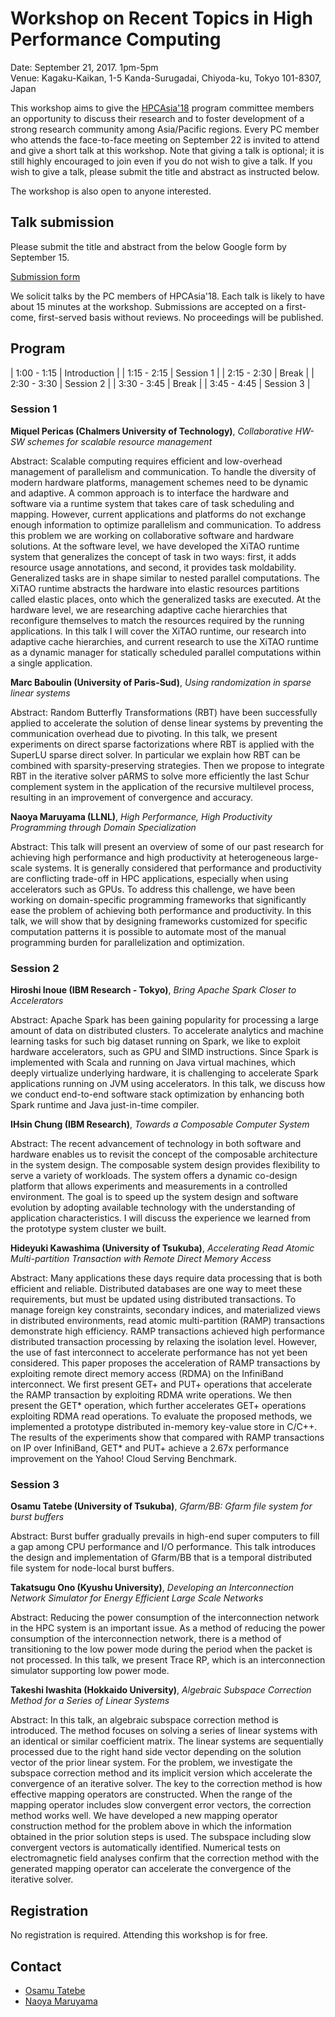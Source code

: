# Workshop on Recent Topics in High Performance Computing

Date: September 21, 2017. 1pm-5pm  
Venue: Kagaku-Kaikan, 1-5 Kanda-Surugadai, Chiyoda-ku, Tokyo 101-8307, Japan

This workshop aims to give the [HPCAsia'18](http://sighpc.ipsj.or.jp/HPCAsia2018/) program committee members an opportunity to discuss their research and to foster development of a
strong research community among Asia/Pacific regions. Every PC member
who attends the face-to-face meeting on September 22 is invited to
attend and give a short talk at this workshop. Note that giving a talk
is optional; it is still highly encouraged to join even if you do not
wish to give a talk. If you wish to give a talk, please submit the
title and abstract as instructed below.

The workshop is also open to anyone interested. 

## Talk submission

Please submit the title and abstract from the below Google form by September 15.

[Submission form](https://goo.gl/forms/UfZnnSlERccVPhk83)

We solicit talks by the PC members of HPCAsia'18. Each talk is likely
to have about 15 minutes at the workshop. Submissions are accepted on
a first-come, first-served basis without reviews. No proceedings will
be published.

## Program

| 1:00 - 1:15 | Introduction |
| 1:15 - 2:15 | Session 1    |
| 2:15 - 2:30 | Break        |
| 2:30 - 3:30 | Session 2    |
| 3:30 - 3:45 | Break        |
| 3:45 - 4:45 | Session 3    |

### Session 1

**Miquel Pericas (Chalmers University of Technology)**, *Collaborative HW-SW schemes for scalable resource management*

Abstract: 
 Scalable computing requires efficient and low-overhead management of parallelism and communication. To handle the diversity of modern hardware platforms, management schemes need to be dynamic and adaptive.  A common approach is to interface the hardware and software via a runtime system that takes care of task scheduling and mapping. However, current applications and platforms do not exchange enough information to optimize parallelism and communication.
 To address this problem we are working on collaborative software and hardware solutions.  At the software level, we have developed the XiTAO runtime system that generalizes the concept of task in two ways: first, it adds resource usage annotations, and second, it provides task moldability. Generalized tasks are in shape similar to nested parallel computations. The XiTAO runtime abstracts the hardware into elastic resources partitions called elastic places, onto which the generalized tasks are executed.  At the hardware level, we are researching adaptive cache hierarchies that reconfigure themselves to match the resources required by the running applications.
 In this talk I will cover the XiTAO runtime, our research into adaptive cache hierarchies, and current research to use the XiTAO runtime as a dynamic manager for statically scheduled parallel computations within a single application.

**Marc Baboulin	(University of Paris-Sud)**, *Using randomization in sparse linear systems*

Abstract: Random Butterfly Transformations (RBT) have been successfully applied to accelerate the solution of dense linear systems by preventing the communication overhead due to pivoting. In this talk, we present experiments on direct sparse factorizations where RBT is applied with the SuperLU sparse direct solver. In particular we explain how RBT can be combined with sparsity-preserving strategies. Then we propose to integrate RBT in the iterative solver pARMS to solve more efficiently the last Schur complement system in the application of the recursive multilevel process, resulting in an improvement of convergence and accuracy.

**Naoya Maruyama (LLNL)**, *High Performance, High Productivity Programming through Domain Specialization*

Abstract: This talk will present an overview of some of our past research for achieving high performance and high productivity at heterogeneous large-scale systems. It is generally considered that performance and productivity are conflicting trade-off in HPC applications, especially when using accelerators such as GPUs. To address this challenge, we have been working on domain-specific programming frameworks that significantly ease the problem of achieving both performance and productivity. In this talk, we will show that by designing frameworks customized for specific computation patterns it is possible to automate most of the manual programming burden for parallelization and optimization.

### Session 2

**Hiroshi Inoue	(IBM Research - Tokyo)**, *Bring Apache Spark Closer to Accelerators*

Abstract: Apache Spark has been gaining popularity for processing a large amount of data on distributed clusters. To accelerate analytics and machine learning tasks for such big dataset running on Spark, we like to exploit hardware accelerators, such as GPU and SIMD instructions. Since Spark is implemented with Scala and running on Java virtual machines, which deeply virtualize underlying hardware, it is challenging to accelerate Spark applications running on JVM using accelerators. In this talk, we discuss how we conduct end-to-end software stack optimization by enhancing both Spark runtime and Java just-in-time compiler.

**IHsin Chung (IBM Research)**, *Towards a Composable Computer System*

Abstract: The recent advancement of technology in both software and hardware enables us to revisit the concept of the composable architecture in the system design. The composable system design provides flexibility to serve a variety of workloads. The system offers a dynamic co-design platform that allows experiments and measurements in a controlled environment. The goal is to speed up the system design and software evolution by adopting available technology with the understanding of application characteristics. I will discuss the experience we learned from the prototype system cluster we built.

**Hideyuki Kawashima (University of Tsukuba)**, *Accelerating Read Atomic Multi-partition Transaction with Remote Direct Memory Access*

Abstract: Many applications these days require data processing that is both efficient and reliable. Distributed databases are one way to meet these requirements, but must be updated using distributed transactions. To manage foreign key constraints, secondary indices, and materialized views in distributed environments, read atomic multi-partition (RAMP) transactions demonstrate high efficiency. RAMP transactions achieved high performance distributed transaction processing by relaxing the isolation level. However, the use of fast interconnect to accelerate performance has not yet been considered. This paper proposes the acceleration of RAMP transactions by exploiting remote
direct memory access (RDMA) on the InfiniBand interconnect. We first present GET+ and PUT+ operations that accelerate the RAMP transaction by exploiting RDMA write operations. We then present the GET* operation, which further accelerates GET+ operations exploiting RDMA read operations. To evaluate
the proposed methods, we implemented a prototype distributed in-memory key-value store in C/C++. The results of the experiments show that compared with RAMP transactions on IP over InfiniBand, GET* and PUT+ achieve a 2.67x performance improvement on the Yahoo! Cloud Serving Benchmark.

### Session 3

**Osamu Tatebe	(University of Tsukuba)**, *Gfarm/BB: Gfarm file system for burst buffers*

Abstract: Burst buffer gradually prevails in high-end super computers to fill a gap among CPU performance and I/O performance.  This talk introduces the design and implementation of Gfarm/BB that is a temporal distributed file system for node-local burst buffers.

**Takatsugu Ono (Kyushu University)**, *Developing an Interconnection Network Simulator for Energy Efficient Large Scale Networks*

Abstract: Reducing the power consumption of the interconnection network in the HPC system is an important issue. As a method of reducing the power consumption of the interconnection network, there is a method of transitioning to the low power mode during the period when the packet is not processed. In this talk, we present Trace RP, which is an interconnection simulator supporting low power mode.

**Takeshi Iwashita (Hokkaido University)**, *Algebraic Subspace Correction Method for a Series of Linear Systems*

Abstract: In this talk, an algebraic subspace correction method is introduced. The method focuses on solving a series of linear systems with an identical or similar coefficient matrix. The linear systems are sequentially processed due to the right hand side vector depending on the solution vector of the prior linear system. For the problem, we investigate the subspace correction method and its implicit version which accelerate the convergence of an iterative solver. The key to the correction method is how effective mapping operators are constructed. When the range of the mapping operator includes slow convergent error vectors, the correction method works well. We have developed a new mapping operator construction method for the problem above in which the information obtained in the prior solution steps is used. The subspace including slow convergent vectors is automatically identified. Numerical tests on electromagnetic field analyses confirm that the correction method with the generated mapping operator can accelerate the convergence of the iterative solver.

## Registration

No registration is required. Attending this workshop is for free. 

## Contact

- [Osamu Tatebe](http://www.hpcs.cs.tsukuba.ac.jp/~tatebe/)
- [Naoya Maruyama](https://people.llnl.gov/maruyama3)


  
  
